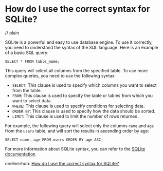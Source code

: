# How do I use the correct syntax for SQLite?
// plain

SQLite is a powerful and easy to use database engine. To use it correctly, you need to understand the syntax of the SQL language. Here is an example of a basic SQL query:

```
SELECT * FROM table_name;
```

This query will select all columns from the specified table. To use more complex queries, you need to use the following syntax:

* `SELECT`: This clause is used to specify which columns you want to select from the table.
* `FROM`: This clause is used to specify the table or tables from which you want to select data.
* `WHERE`: This clause is used to specify conditions for selecting data.
* `ORDER BY`: This clause is used to specify how the data should be sorted.
* `LIMIT`: This clause is used to limit the number of rows returned.

For example, the following query will select only the columns `name` and `age` from the `users` table, and will sort the results in ascending order by age:

```
SELECT name, age FROM users ORDER BY age ASC;
```

For more information about SQLite syntax, you can refer to the [SQLite documentation](https://sqlite.org/docs.html).

onelinerhub: [How do I use the correct syntax for SQLite?](https://onelinerhub.com/sqlite/how-do-i-use-the-correct-syntax-for-sqlite)